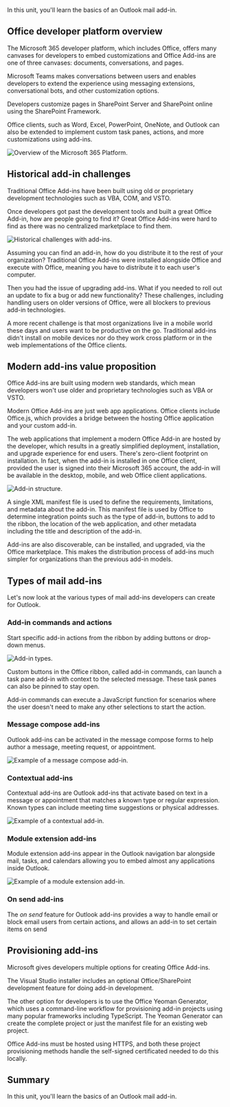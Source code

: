 In this unit, you'll learn the basics of an Outlook mail add-in.

## Office developer platform overview

The Microsoft 365 developer platform, which includes Office, offers many canvases for developers to embed customizations and Office Add-ins are one of three canvases: documents, conversations, and pages.

Microsoft Teams makes conversations between users and enables developers to extend the experience using messaging extensions, conversational bots, and other customization options.

Developers customize pages in SharePoint Server and SharePoint online using the SharePoint Framework.

Office clients, such as Word, Excel, PowerPoint, OneNote, and Outlook can also be extended to implement custom task panes, actions, and more customizations using add-ins.

![Overview of the Microsoft 365 Platform.](../media/02-office-365-platform.png)

## Historical add-in challenges

Traditional Office Add-ins have been built using old or proprietary development technologies such as VBA, COM, and VSTO.

Once developers got past the development tools and built a great Office Add-in, how are people going to find it? Great Office Add-ins were hard to find as there was no centralized marketplace to find them.

![Historical challenges with add-ins.](../media/02-add-in-challenges.png)

Assuming you can find an add-in, how do you distribute it to the rest of your organization? Traditional Office Add-ins were installed alongside Office and execute with Office, meaning you have to distribute it to each user's computer.

Then you had the issue of upgrading add-ins. What if you needed to roll out an update to fix a bug or add new functionality? These challenges, including handling users on older versions of Office, were all blockers to previous add-in technologies.

A more recent challenge is that most organizations live in a mobile world these days and users want to be productive on the go. Traditional add-ins didn't install on mobile devices nor do they work cross platform or in the web implementations of the Office clients.

## Modern add-ins value proposition

Office Add-ins are built using modern web standards, which mean developers won't use older and proprietary technologies such as VBA or VSTO.

Modern Office Add-ins are just web app applications. Office clients include Office.js, which provides a bridge between the hosting Office application and your custom add-in.

The web applications that implement a modern Office Add-in are hosted by the developer, which results in a greatly simplified deployment, installation, and upgrade experience for end users. There's zero-client footprint on installation. In fact, when the add-in is installed in one Office client, provided the user is signed into their Microsoft 365 account, the add-in will be available in the desktop, mobile, and web Office client applications.

![Add-in structure.](../media/02-modern-add-in-value-proposition.png)

A single XML manifest file is used to define the requirements, limitations, and metadata about the add-in. This manifest file is used by Office to determine integration points such as the type of add-in, buttons to add to the ribbon, the location of the web application, and other metadata including the title and description of the add-in.

Add-ins are also discoverable, can be installed, and upgraded, via the Office marketplace. This makes the distribution process of add-ins much simpler for organizations than the previous add-in models.

## Types of mail add-ins

Let's now look at the various types of mail add-ins developers can create for Outlook.

### Add-in commands and actions

Start specific add-in actions from the ribbon by adding buttons or drop-down menus.

![Add-in types.](../media/02-add-in-types.png)

Custom buttons in the Office ribbon, called add-in commands, can launch a task pane add-in with context to the selected message. These task panes can also be pinned to stay open.

Add-in commands can execute a JavaScript function for scenarios where the user doesn't need to make any other selections to start the action.

### Message compose add-ins

Outlook add-ins can be activated in the message compose forms to help author a message, meeting request, or appointment.

![Example of a message compose add-in.](../media/02-message-compose.png)

### Contextual add-ins

Contextual add-ins are Outlook add-ins that activate based on text in a message or appointment that matches a known type or regular expression. Known types can include meeting time suggestions or physical addresses.

![Example of a contextual add-in.](../media/02-contextual-add-in.png)

### Module extension add-ins

Module extension add-ins appear in the Outlook navigation bar alongside mail, tasks, and calendars allowing you to embed almost any applications inside Outlook.

![Example of a module extension add-in.](../media/02-module-extension.png)

### On send add-ins

The *on send* feature for Outlook add-ins provides a way to handle email or block email users from certain actions, and allows an add-in to set certain items on send

## Provisioning add-ins

Microsoft gives developers multiple options for creating Office Add-ins.

The Visual Studio installer includes an optional Office/SharePoint development feature for doing add-in development.

The other option for developers is to use the Office Yeoman Generator, which uses a command-line workflow for provisioning add-in projects using many popular frameworks including TypeScript. The Yeoman Generator can create the complete project or just the manifest file for an existing web project.

Office Add-ins must be hosted using HTTPS, and both these project provisioning methods handle the self-signed certificated needed to do this locally.

## Summary

In this unit, you'll learn the basics of an Outlook mail add-in.
